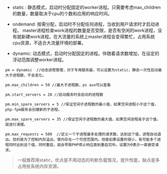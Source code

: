 - static : 静态模式，启动时分配固定的worker进程。只需要考虑max_children的数量，数量取决于cpu的个数和应用的响应时间。

  

- ondemand: 按需分配，启动时不分配任何进程，当收到用户请求时才启动进程。 master进程检查work进程的数量是否受限，是否有空闲的work进程，没有就新建work进程。在大流量的系统上master进程会变得繁忙，占用系统cpu资源，不适合大流量环境的部署。

- dynamic: 动态模式，启动时分配固定的进程。伴随着请求数增加，在设定的浮动范围调整worker进程。

```shell
pm = dynamic  //动态进程管理，对于专用服务器，可以设置为static，静态一次性启动最大子进程数，不会变化。

pm.max_children = 50 //最大子进程数，ps aux可以查看

pm.start_servers = 20 //启动服务时会启动的进程数

pm.min_spare_servers = 5 //保证空闲子进程数的最小值，如果空闲进程小于这个值，php-fpm服务会创建新的子进程。

pm.max_spare_servers = 35 //保证空闲子进程数的最大值，如果空闲进程高于这个值，就进行清理。

pm.max_requests = 500  //定义一个子进程最多处理的请求数，达到这个值，进程自动退出。目的是为了控制内存溢出，使内存在一个可控范围内。但是如果设置的很小，有可能多个进程同时达到这个值，同时重启，就会导致PHP停止响应直到重启完毕。设置为0表示一直接受请求。
```

> 一般推荐用static，优点是不用动态的判断负载情况，提升性能，缺点是多占用些系统内存资源。



















